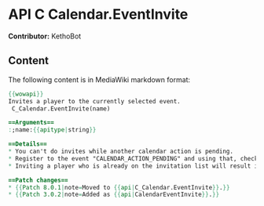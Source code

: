# API C Calendar.EventInvite

**Contributor:** KethoBot

## Content

The following content is in MediaWiki markdown format:

```mediawiki
{{wowapi}}
Invites a player to the currently selected event.
 C_Calendar.EventInvite(name)

==Arguments==
:;name:{{apitype|string}}

==Details==
* You can't do invites while another calendar action is pending.
* Register to the event "CALENDAR_ACTION_PENDING" and using that, check with {{api|C_Calendar.CanSendInvite}} if you can invite.
* Inviting a player who is already on the invitation list will result in a "<Player> has already been invited." dialog box appearing.

==Patch changes==
* {{Patch 8.0.1|note=Moved to {{api|C_Calendar.EventInvite}}.}}
* {{Patch 3.0.2|note=Added as {{api|CalendarEventInvite}}.}}
```